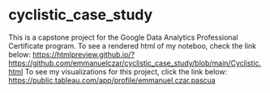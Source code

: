 # cyclistic_case_study

This is a capstone project for the Google Data Analytics Professional Certificate program.
To see a rendered html of my noteboo, check the link below: 
   https://htmlpreview.github.io/?https://github.com/emmanuelczar/cyclistic_case_study/blob/main/Cyclistic.html
To see my visualizations for this project, click the link below:
   https://public.tableau.com/app/profile/emmanuel.czar.pascua
